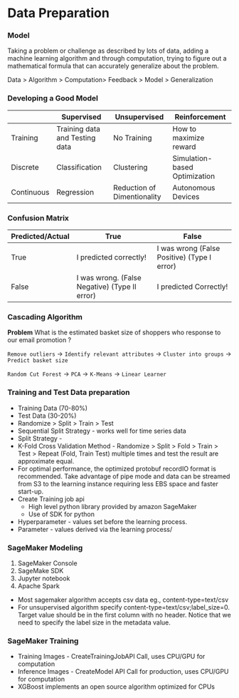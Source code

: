 # Data Preparation
### Model
Taking a problem or challenge as described by lots of data, adding a machine learning algorithm and through computation, trying to figure out a mathematical formula that can accurately generalize about the problem.

Data > Algorithm > Computation> Feedback > Model > Generalization

    
### Developing a Good Model

  | | Supervised | Unsupervised | Reinforcement |
  | --- |  --- |  --- |  --- | 
  | Training | Training data and Testing data | No Training | How to maximize reward |
  | Discrete | Classification | Clustering | Simulation-based Optimization|
  | Continuous | Regression | Reduction of Dimentionality | Autonomous Devices |

### Confusion Matrix
  
  |Predicted/Actual | True | False |
  | --- | --- | --- | 
  | True | I predicted correctly!        | I was wrong (False Positive) (Type I error)|
  | False| I was wrong. (False Negative) (Type II error) | I predicted Correctly! |

### Cascading Algorithm
__Problem__ What is the estimated basket size of shoppers who response to our email promotion ?

  `Remove outliers` -> `Identify relevant attributes` -> `Cluster into groups` -> `Predict basket size`

  `Random Cut Forest` -> `PCA` -> `K-Means` -> `Linear Learner` 

### Training and Test Data preparation
  * Training Data (70-80%)
  * Test Data (30-20%)
  * Randomize > Split > Train > Test
  * Sequential Split Strategy - works well for time series data
  * Split Strategy - 
  * K-Fold Cross Validation Method - Randomize > Split > Fold > Train > Test > Repeat (Fold, Train Test) multiple times and test the result are approximate equal.
  * For optimal performance, the optimized protobuf recordIO format is recommended. Take advantage of pipe mode and data can be streamed from S3 to the learning instance requiring less EBS space and faster start-up.
* Create Training job api
  * High level python library provided by amazon SageMaker 
  * Use of SDK for python
* Hyperparameter - values set before the learning process.
* Parameter - values derived via the learning process/
  
### SageMaker Modeling
  1. SageMaker Console
  1. SageMake SDK
  1. Jupyter notebook
  1. Apache Spark
 
* Most sagemaker algorithm accepts csv data eg., content-type=text/csv
* For unsupervised algorithm specify content-type=text/csv;label_size=0. Target value should be in the first column with no header. Notice that we need to specify the label size in the metadata value.

### SageMaker Training
* Training Images - CreateTrainingJobAPI Call, uses CPU/GPU for computation
* Inference Images - CreateModel API Call for production, uses CPU/GPU for computation
* XGBoost implements an open source algorithm optimized for CPUs
